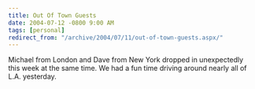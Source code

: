 ```yaml
---
title: Out Of Town Guests
date: 2004-07-12 -0800 9:00 AM
tags: [personal]
redirect_from: "/archive/2004/07/11/out-of-town-guests.aspx/"
---
```


Michael from London and Dave from New York dropped in unexpectedly this
week at the same time. We had a fun time driving around nearly all of
L.A. yesterday.

